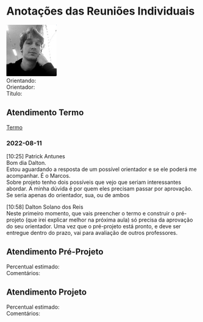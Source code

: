 # Anotações das Reuniões Individuais  

![foto](foto.png "foto")  
Orientando:  
Orientador:  
Título:  

## Atendimento Termo  

[Termo](Termo.pdf "Termo")  

### 2022-08-11

[10:25] Patrick Antunes  
Bom dia Dalton.  
Estou aguardando a resposta de um possível orientador e se ele poderá me acompanhar. É o Marcos.  
Sobre projeto tenho dois possíveis que vejo que seriam interessantes abordar. A minha dúvida é por quem eles precisam passar por aprovação. Se seria apenas do orientador, sua, ou de ambos  

[10:58] Dalton Solano dos Reis  
Neste primeiro momento, que vais preencher o termo e construir o pré-projeto (que irei explicar melhor na próxima aula) só precisa da aprovação do seu orientador. Uma vez que o pré-projeto está pronto, e deve ser entregue dentro do prazo, vai para avaliação de outros professores.  

## Atendimento Pré-Projeto  

Percentual estimado:  
Comentários:  

## Atendimento Projeto  

Percentual estimado:  
Comentários:  
